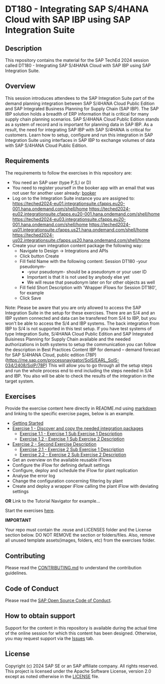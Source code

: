 # DT180 - Integrating SAP S/4HANA Cloud with SAP IBP using SAP Integration Suite

## Description

This repository contains the material for the SAP TechEd 2024 session called DT180 - Integrating SAP S/4HANA Cloud with SAP IBP using SAP Integration Suite.  

## Overview

This session introduces attendees to the SAP Integration Suite part of the demand planning integration between SAP S/4HANA Cloud Public Edition and SAP Integrated Business Planning for Supply Chain (SAP IBP).
The SAP IBP solution holds a breadth of ERP information that is critical for many supply chain planning scenarios. SAP S/4HANA Cloud Public Edition stands as a system of record and is important for planning data in SAP IBP. As a result, the need for integrating SAP IBP with SAP S/4HANA is critical for customers. Learn how to setup, configure and run this integration in SAP Integration Suite using interfaces in SAP IBP to exchange volumes of data with SAP S/4HANA Cloud Public Edition.

## Requirements

The requirements to follow the exercises in this repository are:
- You need an SAP user (type P,S,I or D)
- You need to register yourself in the booker app with an email that was not user for another user already: [booker](https://techedtenantbookerapplication-ad5b9d48b.dispatcher.hana.ondemand.com/index.html)
- Log on to the Integration Suite instance you are assigned to:
    https://teched2024-eu01.integrationsuite.cfapps.eu20-001.hana.ondemand.com/shell/home
    https://teched2024-eu02.integrationsuite.cfapps.eu20-001.hana.ondemand.com/shell/home
    https://teched2024-eu03.integrationsuite.cfapps.eu20-001.hana.ondemand.com/shell/home
    https://teched2024-us01.integrationsuite.cfapps.us21.hana.ondemand.com/shell/home
    https://teched2024-us02.integrationsuite.cfapps.us20.hana.ondemand.com/shell/home
- Create your own integration content package the following way:
  - Navigate to Design -> Integrations and APIs
  - Click button Create
  - Fill field Name with the following content: Session DT180 -your pseudonym-
      - -your pseudonym- should be a pseudonym or your user ID
      - Important is that it is not used by anybody else yet
      - We will reuse that pseudonym later on for other objects as well
  - Fill field Short Description with 'Wrapper iFlows for Session DT180', for example
  - Click Save  
 
Note: Please be aware that you are only allowed to access the SAP Integration Suite in the setup for these exercises. There are an S/4 and an IBP system connected and data can be transfered from S/4 to IBP, but you won't be able to access the S/4 and IBP systems. The back integration from IBP to S/4 is not supported in this test setup.
If you have test systems of type Integration Suite, S/4HANA Cloud Public Edition and SAP Integrated Buisiness Planning for Supply Chain available and the needed authorizations in both systems to setup the communication you can follow the description in Best Practices Content 
IBP for demand – demand forecast for SAP S/4HANA Cloud, public edition (78P) (https://me.sap.com/processnavigator/SolS/EARL_SolS-034/2408/SolP/78P)
This will allow you to go through all the setup steps and run the whole process end to end including the steps needed in S/4 and IBP. You also will be able to check the results of the integration in the target system.

## Exercises

Provide the exercise content here directly in README.md using [markdown](https://guides.github.com/features/mastering-markdown/) and linking to the specific exercise pages, below is an example.

- [Getting Started](exercises/ex0/)
- [Exercise 1 - Discover and copy the needed integration packages](exercises/ex1/)
    - [Exercise 1.1 - Exercise 1 Sub Exercise 1 Description](exercises/ex1#exercise-11-sub-exercise-1-description)
    - [Exercise 1.2 - Exercise 1 Sub Exercise 2 Description](exercises/ex1#exercise-12-sub-exercise-2-description)
- [Exercise 2 - Second Exercise Description](exercises/ex2/)
    - [Exercise 2.1 - Exercise 2 Sub Exercise 1 Description](exercises/ex2#exercise-21-sub-exercise-1-description)
    - [Exercise 2.2 - Exercise 2 Sub Exercise 2 Description](exercises/ex2#exercise-22-sub-exercise-2-description)
- Get an overview on the available reusable iFlows
- Configure the iFlow for defining default settings
- Configure, deploy and schedule the iFlow for plant replication
- Analyse the error log
- Change the configuration concerning filtering by plant
- Create and deploy a wrapper iFlow calling the plant iFlow with deviating settings
  
**OR** Link to the Tutorial Navigator for example...

Start the exercises [here](https://developers.sap.com/tutorials/abap-environment-trial-onboarding.html).

**IMPORTANT**

Your repo must contain the .reuse and LICENSES folder and the License section below. DO NOT REMOVE the section or folders/files. Also, remove all unused template assets(images, folders, etc) from the exercises folder. 

## Contributing
Please read the [CONTRIBUTING.md](./CONTRIBUTING.md) to understand the contribution guidelines.

## Code of Conduct
Please read the [SAP Open Source Code of Conduct](https://github.com/SAP-samples/.github/blob/main/CODE_OF_CONDUCT.md).

## How to obtain support

Support for the content in this repository is available during the actual time of the online session for which this content has been designed. Otherwise, you may request support via the [Issues](../../issues) tab.

## License
Copyright (c) 2024 SAP SE or an SAP affiliate company. All rights reserved. This project is licensed under the Apache Software License, version 2.0 except as noted otherwise in the [LICENSE](LICENSES/Apache-2.0.txt) file.
